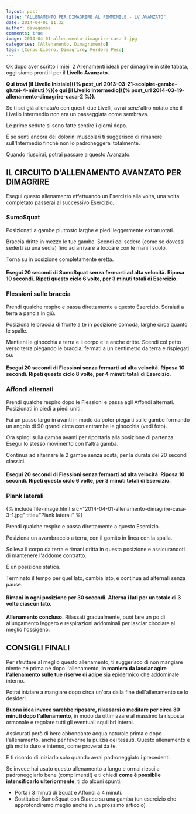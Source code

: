 ```yaml
---
layout: post
title: "ALLENAMENTO PER DIMAGRIRE AL FEMMINILE - LV AVANZATO"
date: 2014-04-01 11:32
author: davegamba
comments: true
image: 2014-04-01-allenamento-dimagrire-casa-3.jpg
categories: [Allenamento, Dimagrimento]
tags: [Corpo Libero, Dimagrire, Perdere Peso]
---
```


Ok dopo aver scritto i miei  2 Allenamenti ideali per dimagrire in stile tabata, oggi siamo pronti il per il **Livello Avanzato**.

**Qui trovi [il Livello Iniziale]({% post_url 2013-03-21-scolpire-gambe-glutei-4-minuti %})e qui [il Livello Intermedio]({% post_url 2014-03-19-allenamento-dimagrire-casa-2 %}).**

Se ti sei già allenata/o con questi due Livelli, avrai senz'altro notato che il Livello intermedio non era un passeggiata come sembrava.

Le prime sedute si sono fatte sentire i giorni dopo.

E se senti ancora dei dolorini muscolari ti suggerisco di rimanere sull'Intermedio finchè non lo padroneggerai totalmente.

Quando riuscirai, potrai passare a questo Avanzato.

IL CIRCUITO D'ALLENAMENTO AVANZATO PER DIMAGRIRE
------------------------------------------------

Esegui questo allenamento effettuando un Esercizio alla volta, una volta completato passerai al successivo Esercizio.

### SumoSquat

Posizionati a gambe piuttosto larghe e piedi leggermente extraruotati.

Braccia dritte in mezzo le tue gambe. Scendi col sedere (come se dovessi sederti su una sedia) fino ad arrivare a toccare con le mani l suolo.

Torna su in posizione completamente eretta.

#### Esegui 20 secondi di SumoSquat senza fermarti ad alta velocità. Riposa 10 secondi. Ripeti questo ciclo 6 volte, per 3 minuti totali di Esercizio.

### Flessioni sulle braccia

Prendi qualche respiro e passa direttamente a questo Esercizio. Sdraiati a terra a pancia in giù.

Posiziona le braccia di fronte a te in posizione comoda, larghe circa quanto le spalle.

Mantieni le ginocchia a terra e il corpo e le anche dritte. Scendi col petto verso terra piegando le braccia, fermati a un centimetro da terra e rispiegati su.

#### Esegui 20 secondi di Flessioni senza fermarti ad alta velocità. Riposa 10 secondi. Ripeti questo ciclo 8 volte, per 4 minuti totali di Esercizio.

### Affondi alternati

Prendi qualche respiro dopo le Flessioni e passa agli Affondi alternati. Posizionati in piedi a piedi uniti.

Fai un passo largo in avanti in modo da poter piegarti sulle gambe formando un angolo di 90 grandi circa con entrambe le ginocchia (vedi foto).

Ora spingi sulla gamba avanti per riportarla alla posizione di partenza. Esegui lo stesso movimento con l'altra gamba.

Continua ad alternare le 2 gambe senza sosta, per la durata dei 20 secondi classici.

#### Esegui 20 secondi di Flessioni senza fermarti ad alta velocità. Riposa 10 secondi. Ripeti questo ciclo 6 volte, per 3 minuti totali di Esercizio.

### Plank laterali

{% include file-image.html src="2014-04-01-allenamento-dimagrire-casa-3-1.jpg" title="Plank laterali" %}

Prendi qualche respiro e passa direttamente a questo Esercizio.

Posiziona un avambraccio a terra, con il gomito in linea con la spalla.

Solleva il corpo da terra e rimani dritta in questa posizione e assicurandoti di mantenere l'addome contratto.

È un posizione statica.

Terminato il tempo per quel lato, cambia lato, e continua ad alternali senza pause.

#### Rimani in ogni posizione per 30 secondi. Alterna i lati per un totale di 3 volte ciascun lato.

**Allenamento concluso.** Rilassati gradualmente, puoi fare un po di allungamento leggero e respirazioni addominali per lasciar circolare al meglio l'ossigeno.

CONSIGLI FINALI
---------------

Per sfruttare al meglio questo allenamento, ti suggerisco di non mangiare niente né prima né dopo l'allenamento, **in maniera da lasciar agire l'allenamento sulle tue riserve di adipe** sia epidermico che addominale interno.

Potrai iniziare a mangiare dopo circa un'ora dalla fine dell'allenamento se lo desideri.

**Buona idea invece sarebbe riposare, rilassarsi o meditare per circa 30 minuti dopo l'allenamento**, in modo da ottimizzare al massimo la risposta ormonale e regolare tutti gli eventuali squilibri interni.

Assicurati però di bere abbondante acqua naturale prima e dopo l'allenamento, anche per favorire la pulizia dei tessuti. Questo allenamento è già molto duro e intenso, come proverai da te.

E ti ricordo di iniziarlo solo quando avrai padroneggiato i precedenti.

Se invece hai usato questo allenamento a lungo e ormai riesci a padroneggiarlo bene (complimenti!) e ti chiedi **come è possibile intensificarlo ulteriormente**, ti do alcuni spunti:

- Porta i 3 minuti di Squat e Affondi a 4 minuti.
- Sostituisci SumoSquat con Stacco su una gamba (un esercizio che approfondiremo meglio anche in un prossimo articolo)